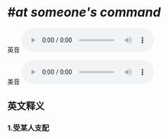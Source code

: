 # ***\#at someone's command*** 
英音
<audio src="./media/at someone's command1_AAC.aac" controls="controls"></audio>

美音
<audio src="./media/at someone's command2.aac" controls="controls"></audio>



  

英文释义
---
### 1.**受某人支配**  


